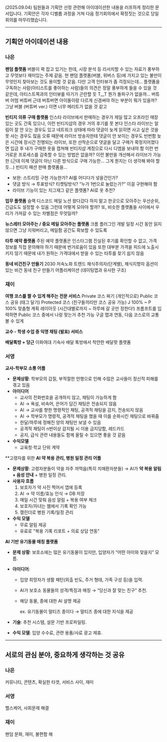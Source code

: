(2025.09.04) 팀원들과 기획안 선정 관련해 아이데이션한 내용을 러프하게 정리한 문서입니다.
기획안은 각자 디벨롭 과정을 거쳐 다음 정기회의에서 확정짓는 것으로 당일 회의를 마무리했습니다.

---

## 기획안 아이데이션 내용

### 나은
**팬덤 플랫폼**
버블이 꽉 잡고 있기는 한데, 시장 분석 등 리서치할 수 있는 자료가 풍부하고 무엇보다 재미있는 주제 같음. 현 팬덤 플랫폼(버블, 위버스 등)에 가지고 있는 불만이 무엇인지 찾아보는 것도 용이할 것 같음.
다만 고객 인터뷰가 좀 걱정되는데... 플랫폼을 구독하는 사람(아티스트를 좋아하는 사람)들의 의견은 정말 풍부하게 들을 수 있을 것 같은데, 아티스트쪽과의 인터뷰를 따기가 곤란할 듯 T__T
뭔가 돌파구가 없을까...
버튜버 어떰 버튜버
근데 버튜버면 아이돌이랑 다르게 신경써야 하는 부분이 뭐가 있을까? 그냥 버블 (버튜버 ver.) 이면 너무 메리트가 없을 것 같고

**빈티지 의류 구매 플랫폼**
인스타 라이브에서 판매하는 경우가 제일 많고 오프라인 매장 있는 곳도 간혹 있으나, 이런 빈티지샵의 경우 거의 후기를 못 본다
인스타 라이브는 알림이 잘 안 오는 경우도 있고 네트워크 상태에 따라 댓글이 늦게 읽히면 사고 싶은 것을 못 사는 경우도 많음 오류 때문에 라이브 방송자한테 댓글이 안 보이는 경우도 빈번함
늦은 시간에 장시간 진행되는 라이브, 또한 선착순으로 댓글을 달고 구매가 확정지어졌다면 입금 후 내가 구매한 옷을 캡쳐해 빈티지샵 계정으로 다시 디엠을 보내야 함
이런 번거로운 프로세스를 감축할 수 있는 방법은 없을까?
이런 불만을 개선해서 라이브가 가능한 (근데 이제 댓글이 아닌 다른 방식으로 구매 가능한... 그게 뭔지는 더 생각해 봐야 할 듯...) 빈티지 패션 판매 플랫폼을...
- 보완: 스트리밍 구현 가능한가? AI를 어디다가 넣을건인가?
- 댓글 방식 → 투표방식? 티켓팅방식? “누가 1번으로 눌렀는가?” 이걸 구현해야 함
- 라이브 기능이 있는 지그재그 같은 플랫폼? AI로 옷 추천?

**업무 플랫폼**
슬랙 디스코드 메일 노션 왔다갔다 하지 말고 한곳으로 모아주는
우선순위, 긴급도도 설정할 수 있음
그런데 어떻게 모아야 할까? 또, 비슷한 플랫폼들 사이에서 우리가 가져갈 수 있는 차별점은 무엇일까?

**뉴스레터 모아주는 / 중요 메일 모아주는 플랫폼**
크롬 플러그인 개발
일정 시간 동안 읽지 않으면 그냥 지워버리고, 메일함 공간도 확보할 수 있도록

**타투 예약 플랫폼**
주된 예약 플랫폼은 인스타그램
진실된 후기를 확인할 수 없고, 가격 정보를 직접 문의해야 하기 때문에 번거로움이 있음
또한 대부분 가격을 피드에 노출시키지 않기 때문에 내가 원하는 가격대에서 받을 수 있는 타투를 찾기 쉽지 않음

**동네 비건친구 만들기**
2030 저속노화 트렌드
채식주의자(단계별), 채식지향자 옵션이 있는 비건 동네 친구 만들기 어플리케이션 (데이팅앱과 유사한 구조)

### 재이
**여행 코스를 짤 수 있게 해주는 전문 서비스**
Private 코스 짜기 (개인적으로)
Public 코스 공유 (태그 달기)
Protected 코스 (친구들끼리만 코스 공유 가능)
J 100% ~ P 100% 맞춤형 계획 레이아웃
(시간대별로까지 ~ 하루에 갈 곳만 정한다!)
프롬프트를 입력하면 Public 코스 중에서 나랑 맞는거 추천 가능
구글 맵과 연동, 다음 코스로의 교통 볼 수 있게

**교수 - 학생 수업 중 익명 채팅 (발표) 서비스**

**배달톡방 + 당근**
이화여대 기숙사 배달 톡방에서 착안한 배달팟 플랫폼

### 서영
**교사-학부모 소통 어플**

- **문제상황**: 학부모의 갑질, 부적절한 언행으로 인해 수많은 교사들이 정신적 피해를 겪고 있음
- **아이디어**
    - 교사의 전화번호을 공개하지 않고, 채팅이 가능하게 함
    - AI → 욕설, 비속어, 은어가 담긴 채팅은 전송되지 않음
    - AI → 교사를 향한 명령적인 채팅, 공격적 채팅을 감지, 전송되지 않음
    - AI → 학부모가 명령적, 공격적 채팅을 했을 때 이를 순화시킨 채팅으로 바꿔줌
    - 한달/하루에 정해진 양의 채팅만 보낼 수 있음
    - 공격적 채팅이 n번이상 감지될 시 이용 금지당함, 레드카드
    - 공지, 급식 관련 내용들도 함께 올릴 수 있으면 좋을 것 같음
- **수익모델**
    - 교육청·학교 단위 계약

**고령자를 위한 **AI 약 복용 관리, 병원 일정 관리 어플**

- **문제상황**: 고령자분들이 약을 자주 까먹음(특히 치매환자분들) → AI가 **약 복용 알림 + 음성 안내** + 병원 일정 관리.
- **사용자 흐름**
    1. 보호자가 약 사진 찍어서 앱에 등록
    2. AI → 약 이름/효능 인식 → DB 저장
    3. 매일 시간 맞춰 음성 알림 + 복용 여부 체크
    4. 보호자/자녀는 웹에서 기록 확인 가능
    5. 캘린더로 병원 기록/일정 관리
- **수익 모델**
    - 무료 알림 제공
    - 유료로 "복용 기록 리포트 + 의료 상담 연동"

 **AI 기반 유기동물 매칭 플랫폼**

- **문제 상황**: 보호소에는 많은 유기동물이 있지만, 입양자가 “어떤 아이와 맞을지” 모름.
- **아이디어**:
    - 입양 희망자가 생활 패턴(외출 빈도, 주거 형태, 가족 구성 등)을 입력.
    - AI가 보호소 동물들의 성격/특징과 매칭 → “당신과 잘 맞는 친구” 추천.
    - 해당 동물, 종에 대한 AI 설명 제공
        
        ex. 유기동물이 말티즈 종이다 → 말티즈 종에 대한 지식을 제공
        
- **기술**: 추천 시스템, 설문 기반 프로파일링.
- **수익 모델**: 입양 수수료, 관련 용품/사료 광고 제휴.

---

## 서로의 관심 분야, 중요하게 생각하는 것 공유
### 나은
커뮤니티, 콘텐츠, 확실한 타겟, 서비스 사이, 재미
### 서영
헬스케어, 사회문제 해결
### 재이
팬덤 문화, 재미, 불편함 해


   
